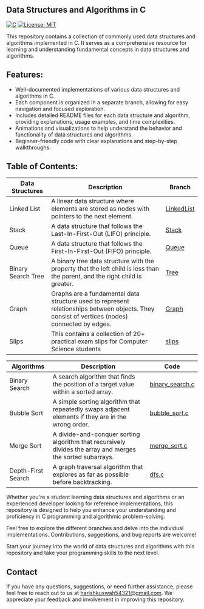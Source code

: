 ## Data Structures and Algorithms in C
[![C](https://img.shields.io/badge/language-C-blue.svg)](https://en.wikipedia.org/wiki/C_(programming_language))  [![License: MIT](https://img.shields.io/badge/License-MIT-gre.svg)](https://opensource.org/licenses/MIT)

This repository contains a collection of commonly used data structures and algorithms implemented in C. It serves as a comprehensive resource for learning and understanding fundamental concepts in data structures and algorithms.

## Features:
- Well-documented implementations of various data structures and algorithms in C.
- Each component is organized in a separate branch, allowing for easy navigation and focused exploration.
- Includes detailed README files for each data structure and algorithm, providing explanations, usage examples, and time complexities.
- Animations and visualizations to help understand the behavior and functionality of data structures and algorithms.
- Beginner-friendly code with clear explanations and step-by-step walkthroughs.

## Table of Contents:
| Data Structures     | Description                                      | Branch |
|---------------------|--------------------------------------------------|------|
| Linked List         | A linear data structure where elements are stored as nodes with pointers to the next element. | [LinkedList](https://github.com/Harish-Kushwah/Data-Structures-and-Algorithms-C/blob/LinkedList/readme.md) |
| Stack               | A data structure that follows the Last-In-First-Out (LIFO) principle. | [Stack](https://github.com/Harish-Kushwah/Data-Structures-and-Algorithms-C/blob/Stack/readme.md) |
| Queue               | A data structure that follows the First-In-First-Out (FIFO) principle. | [Queue](https://github.com/Harish-Kushwah/Data-Structures-and-Algorithms-C/blob/Queue/readme.md) |
| Binary Search Tree  | A binary tree data structure with the property that the left child is less than the parent, and the right child is greater. | [Tree](https://github.com/Harish-Kushwah/Data-Structures-and-Algorithms-C/blob/Tree/readme.md) |
|Graph|Graphs are a fundamental data structure used to represent relationships between objects. They consist of vertices (nodes) connected by edges.|[Graph](src/)|
|Slips|This contains a collection of 20+ practical exam slips for Computer Science students|[slips](https://github.com/Harish-Kushwah/Data-Structures-and-Algorithms-C/blob/slips/readme.md)|


| Algorithms          | Description                                      | Code |
|---------------------|--------------------------------------------------|------|
| Binary Search       | A search algorithm that finds the position of a target value within a sorted array. | [binary_search.c](src/algorithms/binary_search.c) |
| Bubble Sort         | A simple sorting algorithm that repeatedly swaps adjacent elements if they are in the wrong order. | [bubble_sort.c](src/algorithms/bubble_sort.c) |
| Merge Sort          | A divide-and-conquer sorting algorithm that recursively divides the array and merges the sorted subarrays. | [merge_sort.c](src/algorithms/merge_sort.c) |
| Depth-First Search  | A graph traversal algorithm that explores as far as possible before backtracking. | [dfs.c](src/algorithms/dfs.c) |

Whether you're a student learning data structures and algorithms or an experienced developer looking for reference implementations, this repository is designed to help you enhance your understanding and proficiency in C programming and algorithmic problem-solving.

Feel free to explore the different branches and delve into the individual implementations. Contributions, suggestions, and bug reports are welcome!

Start your journey into the world of data structures and algorithms with this repository and take your programming skills to the next level.

## Contact

If you have any questions, suggestions, or need further assistance, please feel free to reach out to us at harishkuswah54321@gmail.com. 
We appreciate your feedback and involvement in improving this repository.


